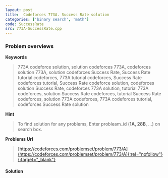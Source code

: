 ```yaml
---
layout: post
title:  Codeforces 773A. Success Rate solution
categories: ['binary search', 'math']
code: SuccessRate
src: 773A-SuccessRate.cpp
---
```

### **Problem overviews**

**Keywords**
> 773A codeforce solution, solution codeforces 773A, codeforces solution 773A, solution codeforces Success Rate, Success Rate tutorial codeforces, 773A tutorial codeforces, Success Rate codeforces tutorial, Success Rate codeforce solution, codeforces solution Success Rate, codeforces 773A solution, tutorial 773A codeforces, solution Success Rate codeforces, tutorial Success Rate codeforces, solution 773A codeforces, 773A codeforces tutorial, codeforces Success Rate solution

**Hint**
> To find solution for any problems, Enter probleam_id (**1A, 28B**, ...) on search box. 

**Problems Url**
> [https://codeforces.com/problemset/problem/773/A](https://codeforces.com/problemset/problem/773/A){:rel="nofollow"}{:target="_blank"}

#### **Solution**



